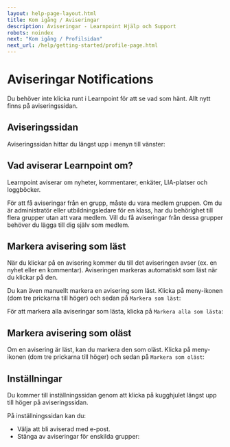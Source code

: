 ```yaml
---
layout: help-page-layout.html
title: Kom igång / Aviseringar
description: Aviseringar - Learnpoint Hjälp och Support
robots: noindex
next: "Kom igång / Profilsidan"
next_url: /help/getting-started/profile-page.html
---
```


<h1>
    <span lang="sv">Aviseringar</span>
    <span lang="en">Notifications</span>
</h1>

<!-- only-in-swedish.html -->

Du behöver inte klicka runt i Learnpoint för att se vad som hänt. Allt nytt finns på aviseringssidan.


## Aviseringssidan

Aviseringssidan hittar du längst upp i menyn till vänster:

<!-- desktop-screenshot.html, { src: "_assets/notifications.png", alt: "Aviseringar", theme: "light" } -->


## Vad aviserar Learnpoint om?

Learnpoint aviserar om nyheter, kommentarer, enkäter, LIA-platser och loggböcker.

För att få aviseringar från en grupp, måste du vara medlem gruppen. Om du är administratör eller utbildningsledare för en klass, har du behörighet till flera grupper utan att vara medlem. Vill du få aviseringar från dessa grupper behöver du lägga till dig själv som medlem.


## Markera avisering som läst

När du klickar på en avisering kommer du till det aviseringen avser (ex. en nyhet eller en kommentar). Aviseringen markeras automatiskt som läst när du klickar på den.

Du kan även manuellt markera en avisering som läst. Klicka på meny-ikonen (dom tre prickarna till höger) och sedan på `Markera som läst`:

<!-- screenshot.html, { src: "_assets/notification-mark-as-read.png", alt: "Aviseringar", theme: "light" } -->

För att markera alla aviseringar som lästa, klicka på `Markera alla som lästa`:

<!-- desktop-screenshot.html, { src: "_assets/notifications-mark-all-as-read.png", alt: "Aviseringar", theme: "light" } -->


## Markera avisering som oläst

Om en avisering är läst, kan du markera den som oläst. Klicka på meny-ikonen (dom tre prickarna till höger) och sedan på `Markera som oläst`:

<!-- screenshot.html, { src: "_assets/notification-mark-as-unread.png", alt: "Aviseringar", theme: "light" } -->


## Inställningar

Du kommer till inställningssidan genom att klicka på kugghjulet längst upp till höger på aviseringssidan.

På inställningssidan kan du:

- Välja att bli aviserad med e-post.
- Stänga av aviseringar för enskilda grupper:

<!-- screenshot.html, { src: "_assets/notification-settings.png", alt: "Inställningar", theme: "light" } -->
